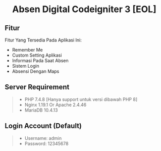 <h1 align="center">Absen Digital Codeigniter 3 [EOL]</h1>

## Fitur

Fitur Yang Tersedia Pada Aplikasi Ini:
- Remember Me
- Custom Setting Aplikasi
- Informasi Pada Saat Absen
- Sistem Login
- Absensi Dengan Maps

## Server Requirement

> - PHP 7.4.8 [Hanya support untuk versi dibawah PHP 8]
> - Nginx 1.19.1 Or Apache 2.4.46
> - MariaDB 10.4.13

## Login Account (Default)

> - Username: admin
> - Password: 12345678
